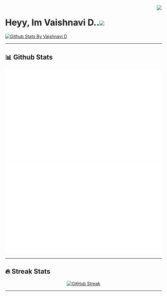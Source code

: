 <img align="right" src="https://visitor-badge.laobi.icu/badge?page_id=vaishnavid0604.vaishnavid0604">

# Heyy, Im Vaishnavi D..<img src="https://media.giphy.com/media/hvRJCLFzcasrR4ia7z/giphy.gif" width="68">

<div>
  

 [![Github Stats By Vaishnavi D](https://github-readme-stats.vercel.app/api?username=vaishnavid0604&show_icons=true&hide_border=true&title_color=423&count_private=true&line_height=30&text_color=000&icon_color=fff&bg_color=345,52fa5a,4dfcff,c64dff&theme=graywhite)](https://vaishnavid0604.github.io/)

</div>
<hr>


## 📊 Github Stats
<a align="center" href='https://github.com/ab007shetty/github-stats'>

![Stats Overview](https://github.com/vaishnavid0604/github-stats/blob/main/generated/overview.svg)
![Most Used Languages](https://github.com/vaishnavid0604/github-stats/blob/main/generated/languages.svg)

</a>
<hr>

## 🔥 Streak Stats
<a align="center" href='https://github.com/vaishnavid0604/github-stats'>

 ![GitHub Streak](https://github-readme-streak-stats.herokuapp.com/?user=vaishnavid0604&theme=monokai-metallian&hide_border=true)

</a>
<hr>

